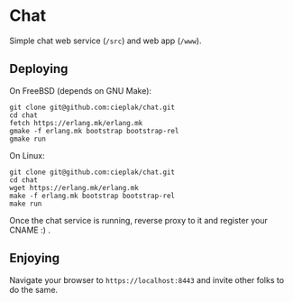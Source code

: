 # Chat

Simple chat web service (`/src`) and web app (`/www`).

## Deploying

On FreeBSD (depends on GNU Make):

```
git clone git@github.com:cieplak/chat.git
cd chat
fetch https://erlang.mk/erlang.mk
gmake -f erlang.mk bootstrap bootstrap-rel
gmake run
```

On Linux:

```
git clone git@github.com:cieplak/chat.git
cd chat
wget https://erlang.mk/erlang.mk
make -f erlang.mk bootstrap bootstrap-rel
make run
```

Once the chat service is running, reverse proxy to it and register your CNAME :) .

## Enjoying

Navigate your browser to `https://localhost:8443` and invite other folks to do the same.
